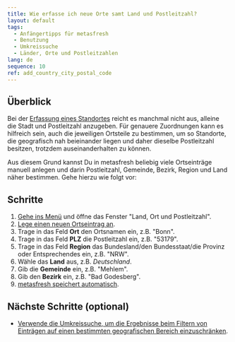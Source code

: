 ```yaml
---
title: Wie erfasse ich neue Orte samt Land und Postleitzahl?
layout: default
tags:
  - Anfängertipps für metasfresh
  - Benutzung
  - Umkreissuche
  - Länder, Orte und Postleitzahlen
lang: de
sequence: 10
ref: add_country_city_postal_code
---
```


## Überblick
Bei der [Erfassung eines Standortes](Adresse_erfassen_Tab) reicht es manchmal nicht aus, alleine die Stadt und Postleitzahl anzugeben. Für genauere Zuordnungen kann es hilfreich sein, auch die jeweiligen Ortsteile zu bestimmen, um so Standorte, die geografisch nah beieinander liegen und daher dieselbe Postleitzahl besitzen, trotzdem auseinanderhalten zu können.

Aus diesem Grund kannst Du in metasfresh beliebig viele Ortseinträge manuell anlegen und darin Postleitzahl, Gemeinde, Bezirk, Region und Land näher bestimmen. Gehe hierzu wie folgt vor:

## Schritte
1. [Gehe ins Menü](Menu) und öffne das Fenster "Land, Ort und Postleitzahl".
1. [Lege einen neuen Ortseintrag an](Neuer_Datensatz_Fenster_Webui).
1. Trage in das Feld **Ort** den Ortsnamen ein, z.B. "Bonn".
1. Trage in das Feld **PLZ** die Postleitzahl ein, z.B. "53179".
1. Trage in das Feld **Region** das Bundesland/den Bundesstaat/die Provinz oder Entsprechendes ein, z.B. "NRW".
1. Wähle das **Land** aus, z.B. *Deutschland*.
1. Gib die **Gemeinde** ein, z.B. "Mehlem".
1. Gib den **Bezirk** ein, z.B. "Bad Godesberg".
1. [metasfresh speichert automatisch](Speicheranzeige).

## Nächste Schritte (optional)
- [Verwende die Umkreissuche, um die Ergebnisse beim Filtern von Einträgen auf einen bestimmten geografischen Bereich einzuschränken](Umkreissuche_Geocoding).
